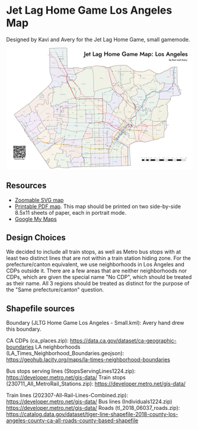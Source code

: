 # Jet Lag Home Game Los Angeles Map

Designed by Kavi and Avery for the Jet Lag Home Game, small gamemode.

[![Map](https://raw.githubusercontent.com/kavigupta/jet-lag-small-game-la/main/print_map.png)](https://raw.githubusercontent.com/kavigupta/jet-lag-small-game-la/main/print_map.png)

## Resources

- [Zoomable SVG map](https://raw.githubusercontent.com/kavigupta/jet-lag-small-game-la/main/print-map.svg)
- [Printable PDF map](https://raw.githubusercontent.com/kavigupta/jet-lag-small-game-la/main/print_map.pdf). This
    map should be printed on two side-by-side 8.5x11 sheets of paper, each in portrait mode.
- [Google My Maps](https://www.google.com/maps/d/edit?mid=1BKx9rX0BonyyMdFFSdzmTasXtM5NeZE&usp=sharing)

## Design Choices

We decided to include all train stops, as well as Metro bus stops with at least two distinct lines that are not within a train station hiding zone.
For the prefecture/canton equivalent, we use neighborhoods in Los Angeles and CDPs outside it. There are a few areas that are neither neighborhoods nor CDPs,
which are given the special name "No CDP", which should be treated as their name. All 3 regions should be treated as distinct for the purpose of the "Same prefecture/canton"
question.


## Shapefile sources

Boundary (JLTG Home Game Los Angeles - Small.kml): Avery hand drew this boundary.

CA CDPs (ca_places.zip): https://data.ca.gov/dataset/ca-geographic-boundaries
LA neighborhoods (LA_Times_Neighborhood_Boundaries.geojson): https://geohub.lacity.org/maps/la-times-neighborhood-boundaries

Bus stops serving lines (StopsServingLines1224.zip): https://developer.metro.net/gis-data/
Train stops (230711_All_MetroRail_Stations.zip): https://developer.metro.net/gis-data/

Train lines (202307-All-Rail-Lines-Combined.zip): https://developer.metro.net/gis-data/
Bus lines (Individuals1224.zip) https://developer.metro.net/gis-data/
Roads (tl_2018_06037_roads.zip): https://catalog.data.gov/dataset/tiger-line-shapefile-2018-county-los-angeles-county-ca-all-roads-county-based-shapefile
